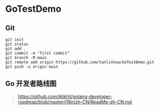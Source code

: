 # GoTestDemo

## Git
```
git init
git status
git add .
git commit -m "first commit"
git branch -M main
git remote add origin https://github.com/tanlinhua/GoTestDemo.git
git push -u origin main
```

## Go 开发者路线图
> https://github.com/Alikhll/golang-developer-roadmap/blob/master/i18n/zh-CN/ReadMe-zh-CN.md